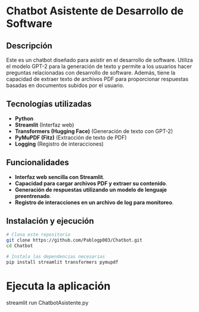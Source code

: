 # Chatbot Asistente de Desarrollo de Software

## Descripción
Este es un chatbot diseñado para asistir en el desarrollo de software. Utiliza el modelo GPT-2 para la generación de texto y permite a los usuarios hacer preguntas relacionadas con desarrollo de software. Además, tiene la capacidad de extraer texto de archivos PDF para proporcionar respuestas basadas en documentos subidos por el usuario.

## Tecnologías utilizadas
- **Python**
- **Streamlit** (Interfaz web)
- **Transformers (Hugging Face)** (Generación de texto con GPT-2)
- **PyMuPDF (Fitz)** (Extracción de texto de PDF)
- **Logging** (Registro de interacciones)

## Funcionalidades
- **Interfaz web sencilla con Streamlit**.
- **Capacidad para cargar archivos PDF y extraer su contenido**.
- **Generación de respuestas utilizando un modelo de lenguaje preentrenado**.
- **Registro de interacciones en un archivo de log para monitoreo**.

## Instalación y ejecución
```bash
# Clona este repositorio
git clone https://github.com/Pablogp003/Chatbot.git
cd Chatbot

# Instala las dependencias necesarias
pip install streamlit transformers pymupdf
```
# Ejecuta la aplicación
streamlit run ChatbotAsistente.py
